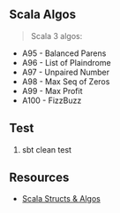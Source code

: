 Scala Algos
-----------
>Scala 3 algos:
* A95 - Balanced Parens
* A96 - List of Plaindrome
* A97 - Unpaired Number
* A98 - Max Seq of Zeros
* A99 - Max Profit
* A100 - FizzBuzz

Test
----
1. sbt clean test

Resources
---------
* [Scala Structs & Algos](https://github.com/objektwerks/scala.structs.algos)
